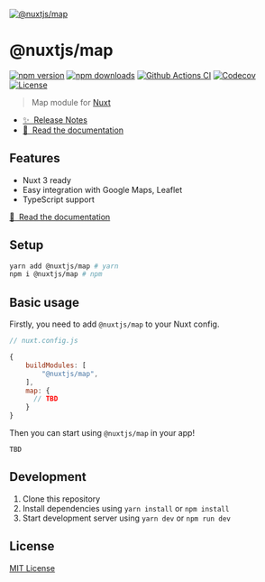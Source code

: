 [![@nuxtjs/map](https://map.nuxtjs.org/preview.png)](https://map.nuxtjs.org)

# @nuxtjs/map

[![npm version][npm-version-src]][npm-version-href]
[![npm downloads][npm-downloads-src]][npm-downloads-href]
[![Github Actions CI][github-actions-ci-src]][github-actions-ci-href]
[![Codecov][codecov-src]][codecov-href]
[![License][license-src]][license-href]

> Map module for [Nuxt](https://v3.nuxtjs.org)

- [✨ &nbsp;Release Notes](https://github.com/nuxt-community/map-module/releases)
- [📖 &nbsp;Read the documentation](https://map.nuxtjs.org)

## Features

- Nuxt 3 ready
- Easy integration with Google Maps, Leaflet
- TypeScript support

[📖 &nbsp;Read the documentation](https://map.nuxtjs.org)

## Setup

```sh
yarn add @nuxtjs/map # yarn
npm i @nuxtjs/map # npm
```

## Basic usage

Firstly, you need to add `@nuxtjs/map` to your Nuxt config.

```javascript
// nuxt.config.js

{
    buildModules: [
        "@nuxtjs/map",
    ],
    map: {
      // TBD
    }
}
```

Then you can start using `@nuxtjs/map` in your app!

```vue
TBD
```

## Development

1. Clone this repository
2. Install dependencies using `yarn install` or `npm install`
3. Start development server using `yarn dev` or `npm run dev`

## License

[MIT License](./LICENSE)

<!-- Badges -->

[npm-version-src]: https://img.shields.io/npm/v/@nuxtjs/map/latest.svg
[npm-version-href]: https://npmjs.com/package/@nuxtjs/map
[npm-downloads-src]: https://img.shields.io/npm/dt/@nuxtjs/map.svg
[npm-downloads-href]: https://npmjs.com/package/@nuxtjs/map
[github-actions-ci-src]: https://github.com/nuxt-modules/map-module/actions/workflows/ci.yml/badge.svg
[github-actions-ci-href]: https://github.com/nuxt-community/map-module/actions?query=workflow%3Aci
[codecov-src]: https://img.shields.io/codecov/c/github/nuxt-community/map-module.svg
[codecov-href]: https://codecov.io/gh/nuxt-community/map-module
[license-src]: https://img.shields.io/npm/l/@nuxtjs/map.svg
[license-href]: https://npmjs.com/package/@nuxtjs/map
